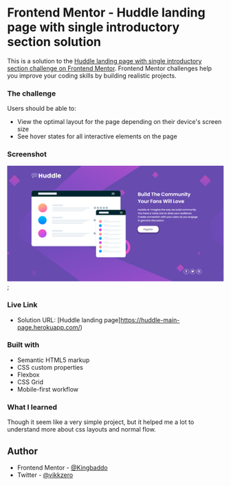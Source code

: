 # Frontend Mentor - Huddle landing page with single introductory section solution

This is a solution to the [Huddle landing page with single introductory section challenge on Frontend Mentor](https://www.frontendmentor.io/challenges/huddle-landing-page-with-a-single-introductory-section-B_2Wvxgi0). Frontend Mentor challenges help you improve your coding skills by building realistic projects.

### The challenge

Users should be able to:

- View the optimal layout for the page depending on their device's screen size
- See hover states for all interactive elements on the page

### Screenshot

![hubble](./huddle.png);

### Live Link

- Solution URL: [Huddle landing page]https://huddle-main-page.herokuapp.com/)

### Built with

- Semantic HTML5 markup
- CSS custom properties
- Flexbox
- CSS Grid
- Mobile-first workflow

### What I learned

Though it seem like a very simple project, but it helped me a lot to understand more about css layouts and normal flow.

## Author

- Frontend Mentor - [@Kingbaddo](https://www.frontendmentor.io/kingbaddo/yourusername)
- Twitter - [@vikkzero](https://www.twitter.com/vikkzero)
